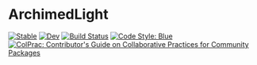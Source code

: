 # ArchimedLight

[![Stable](https://img.shields.io/badge/docs-stable-blue.svg)](https://VEZY.github.io/ArchimedLight.jl/stable/)
[![Dev](https://img.shields.io/badge/docs-dev-blue.svg)](https://VEZY.github.io/ArchimedLight.jl/dev/)
[![Build Status](https://github.com/VEZY/ArchimedLight.jl/actions/workflows/CI.yml/badge.svg?branch=main)](https://github.com/VEZY/ArchimedLight.jl/actions/workflows/CI.yml?query=branch%3Amain)
[![Code Style: Blue](https://img.shields.io/badge/code%20style-blue-4495d1.svg)](https://github.com/invenia/BlueStyle)
[![ColPrac: Contributor's Guide on Collaborative Practices for Community Packages](https://img.shields.io/badge/ColPrac-Contributor's%20Guide-blueviolet)](https://github.com/SciML/ColPrac)
